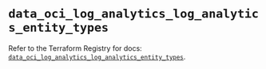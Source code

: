 # `data_oci_log_analytics_log_analytics_entity_types`

Refer to the Terraform Registry for docs: [`data_oci_log_analytics_log_analytics_entity_types`](https://registry.terraform.io/providers/oracle/oci/7.19.0/docs/data-sources/log_analytics_log_analytics_entity_types).
